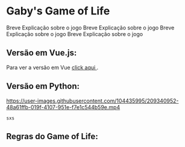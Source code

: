 # Gaby's Game of Life

Breve Explicação sobre o jogo Breve Explicação sobre o jogo
Breve Explicação sobre o jogo
Breve Explicação sobre o jogo


## Versão em Vue.js:
 
Para ver a versão em Vue [ click aqui ](https://game-of-life-orq3qres1-gabyvictoria0122.vercel.app/).

## Versão em Python:

https://user-images.githubusercontent.com/104435995/209340952-48a61ffb-019f-4107-951e-f7e1c544b59e.mp4

``` sxs ```

## Regras do Game of Life:
